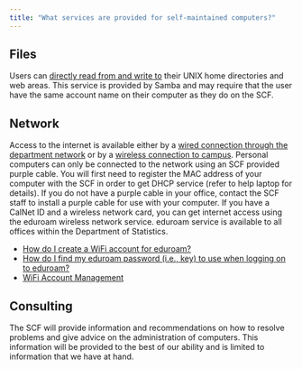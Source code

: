 ```yaml
---
title: "What services are provided for self-maintained computers?"
---
```

## Files

Users can [directly read from and write to](../copying-files) their UNIX home directories
and web areas. This service is provided by Samba and may require that
the user have the same account name on their computer as they do on the
SCF.

## Network

Access to the internet is available either by a [wired connection
through the department network](../access/networking.md) or by a
[wireless connection to campus](https://technology.berkeley.edu/wi-fi).
Personal computers can only be connected to the network using an SCF
provided purple cable. You will first need to register the MAC address
of your computer with the SCF in order to get DHCP service (refer to
help laptop for details). If you do not have a purple cable in your
office, contact the SCF staff to install a purple cable for use with
your computer. If you have a CalNet ID and a wireless network card, you
can get internet access using the eduroam wireless network service.
eduroam service is available to all offices within the Department of
Statistics.

- [How do I create a WiFi account for
  eduroam?](https://berkeley.service-now.com/kb_view.do?sysparm_article=KB0013807)
- [How do I find my eduroam password (i.e., key) to use when logging on
  to eduroam?](https://technology.berkeley.edu/wi-fi)
- [WiFi Account Management](https://wifi-keys.berkeley.edu/)

## Consulting

The SCF will provide information and recommendations on how to resolve
problems and give advice on the administration of computers. This
information will be provided to the best of our ability and is limited
to information that we have at hand.
